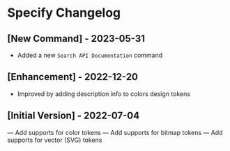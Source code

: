 # Specify Changelog

## [New Command] - 2023-05-31

- Added a new `Search API Documentation` command

## [Enhancement] - 2022-12-20

- Improved by adding description info to colors design tokens

## [Initial Version] - 2022-07-04

— Add supports for color tokens
— Add supports for bitmap tokens
— Add supports for vector (SVG) tokens
